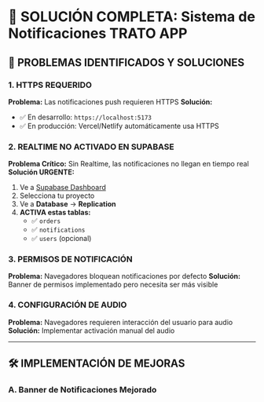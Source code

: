 # 🚨 SOLUCIÓN COMPLETA: Sistema de Notificaciones TRATO APP

## 🎯 PROBLEMAS IDENTIFICADOS Y SOLUCIONES

### 1. **HTTPS REQUERIDO** 
**Problema:** Las notificaciones push requieren HTTPS
**Solución:** 
- ✅ En desarrollo: `https://localhost:5173`
- ✅ En producción: Vercel/Netlify automáticamente usa HTTPS

### 2. **REALTIME NO ACTIVADO EN SUPABASE**
**Problema Crítico:** Sin Realtime, las notificaciones no llegan en tiempo real
**Solución URGENTE:**
1. Ve a [Supabase Dashboard](https://app.supabase.com)
2. Selecciona tu proyecto
3. Ve a **Database** → **Replication**
4. **ACTIVA estas tablas:**
   - ✅ `orders`
   - ✅ `notifications`
   - ✅ `users` (opcional)

### 3. **PERMISOS DE NOTIFICACIÓN**
**Problema:** Navegadores bloquean notificaciones por defecto
**Solución:** Banner de permisos implementado pero necesita ser más visible

### 4. **CONFIGURACIÓN DE AUDIO**
**Problema:** Navegadores requieren interacción del usuario para audio
**Solución:** Implementar activación manual del audio

---

## 🛠️ IMPLEMENTACIÓN DE MEJORAS

### A. **Banner de Notificaciones Mejorado**
